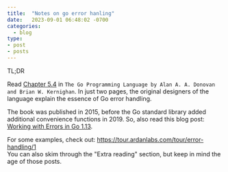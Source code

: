 ```yaml
---
title:  "Notes on go error hanling"
date:   2023-09-01 06:48:02 -0700
categories:
  - blog
type:
- post
- posts
---
```


TL;DR

Read [Chapter 5.4](https://learning.oreilly.com/library/view/the-go-programming/9780134190570/ebook_split_045.html) in `The Go Programming Language by Alan A. A. Donovan and Brian W. Kernighan`.
In just two pages, the original designers of the language explain the essence of Go error handling.

The book was published in 2015, before the Go standard library added additional convenience functions in 2019. So, also read this blog post: 
[Working with Errors in Go 1.13](https://go.dev/blog/go1.13-errors).

For some examples, check out:
https://tour.ardanlabs.com/tour/error-handling/1  
You can also skim through the "Extra reading" section, but keep in mind the age of those posts.